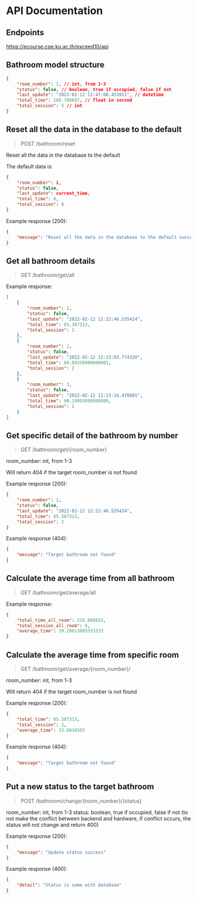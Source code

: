 # API Documentation

## Endpoints

https://ecourse.cpe.ku.ac.th/exceed10/api

## Bathroom model structure

```json
{
    "room_number": 1, // int, from 1-3
    "status": false, // boolean, true if occupied, false if not
    "last_update": "2022-02-12 11:47:08.453951", // datetime
    "total_time": 106.768687, // float in second
    "total_session": 5 // int
}
```

## Reset all the data in the database to the default

> POST /bathroom/reset

Reset all the data in the database to the default

The default data is:

```json
{
    "room_number": i,
    "status": false,
    "last_update": current_time,
    "total_time": 0,
    "total_session": 0
}
```

Example response (200):

```json
{
    "message": "Reset all the data in the database to the default successfully"
}
```

## Get all bathroom details

> GET /bathroom/get/all

Example response:

```json
[
    {
        "room_number": 1,
        "status": false,
        "last_update": "2022-02-12 12:22:46.535424",
        "total_time": 65.387313,
        "total_session": 2
    },
    {
        "room_number": 2,
        "status": false,
        "last_update": "2022-02-12 12:23:03.774329",
        "total_time": 80.09358900000001,
        "total_session": 2
    },
    {
        "room_number": 3,
        "status": false,
        "last_update": "2022-02-12 12:23:16.478801",
        "total_time": 90.19993099999999,
        "total_session": 2
    }
]
```

## Get specific detail of the bathroom by number

> GET /bathroom/get/{room_number}

room_number: int, from 1-3

Will return 404 if the target room_number is not found

Example response (200):
```json
{
    "room_number": 1,
    "status": false,
    "last_update": "2022-02-12 12:22:46.535424",
    "total_time": 65.387313,
    "total_session": 2
}
```

Example response (404):
```json
{
    "message": "Target bathroom not found"
}
```

## Calculate the average time from all bathroom

> GET /bathroom/get/average/all

Example response:

```json
{
    "total_time_all_room": 235.680833,
    "total_session_all_room": 6,
    "average_time": 39.28013883333333
}
```

## Calculate the average time from specific room

> GET /bathroom/get/average/{room_number}/

room_number: int, from 1-3

Will return 404 if the target room_number is not found

Example response (200):

```json
{
    "total_time": 65.387313,
    "total_session": 2,
    "average_time": 32.6936565
}
```

Example response (404):
```json
{
    "message": "Target bathroom not found"
}
```

## Put a new status to the target bathroom

> POST /bathroom/change/{room_number}/{status}

room_number: int, from 1-3
status: boolean, true if occupied, false if not (to not make the conflict between backend and hardware, if conflict occurs, the status will not change and return 400)

Example response (200):

```json
{
    "message": "Update status success"
}
```

Example response (400):

```json
{
    "detail": "Status is same with database"
}
```